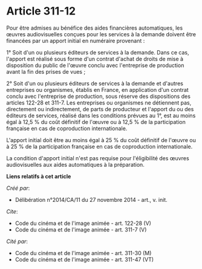 # Article 311-12

Pour être admises au bénéfice des aides financières automatiques, les œuvres audiovisuelles conçues pour les services à la
demande doivent être financées par un apport initial en numéraire provenant : 

1° Soit d'un ou plusieurs éditeurs de services à la demande. Dans ce cas, l'apport est réalisé sous forme d'un contrat
d'achat de droits de mise à disposition du public de l'œuvre conclu avec l'entreprise de production avant la fin des prises
de vues ; 

2° Soit d'un ou plusieurs éditeurs de services à la demande et d'autres entreprises ou organismes, établis en France, en
application d'un contrat conclu avec l'entreprise de production, sous réserve des dispositions des articles 122-28 et 311-7.
Les entreprises ou organismes ne détiennent pas, directement ou indirectement, de parts de producteur et l'apport du ou des
éditeurs de services, réalisé dans les conditions prévues au 1°, est au moins égal à 12,5 % du coût définitif de l'œuvre ou à
12,5 % de la participation française en cas de coproduction internationale. 

L'apport initial doit être au moins égal à 25 % du coût définitif de l'œuvre ou à 25 % de la participation française en cas
de coproduction internationale. 

La condition d'apport initial n'est pas requise pour l'éligibilité des œuvres audiovisuelles aux aides automatiques à la
préparation.

**Liens relatifs à cet article**

_Créé par_:

  - Délibération n°2014/CA/11 du 27 novembre 2014 - art., v. init.

_Cite_:

  - Code du cinéma et de l'image animée - art. 122-28 (V)
  - Code du cinéma et de l'image animée - art. 311-7 (V)

_Cité par_:

  - Code du cinéma et de l'image animée - art. 311-30 (M)
  - Code du cinéma et de l'image animée - art. 311-47 (VT)
